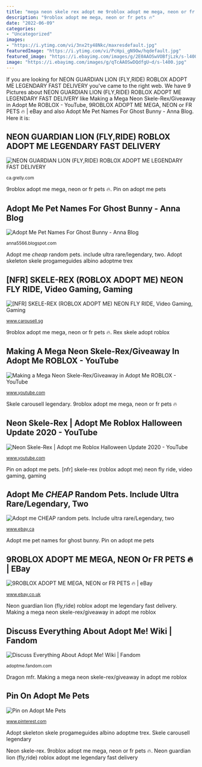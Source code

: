 ```yaml
---
title: "mega neon skele rex adopt me 9roblox adopt me mega, neon or fr pets 🔥"
description: "9roblox adopt me mega, neon or fr pets 🔥"
date: "2022-06-09"
categories:
- "Uncategorized"
images:
- "https://i.ytimg.com/vi/3nx2ty48Nkc/maxresdefault.jpg"
featuredImage: "https://i.ytimg.com/vi/PcHpi_gN9Ow/hqdefault.jpg"
featured_image: "https://i.ebayimg.com/images/g/2E0AAOSwVOBfjLzk/s-l400.jpg"
image: "https://i.ebayimg.com/images/g/qTcAAOSwDQdfgU~d/s-l400.jpg"
---
```


If you are looking for NEON GUARDIAN LION (FLY,RIDE) ROBLOX ADOPT ME LEGENDARY FAST DELIVERY you've came to the right web. We have 9 Pictures about NEON GUARDIAN LION (FLY,RIDE) ROBLOX ADOPT ME LEGENDARY FAST DELIVERY like Making a Mega Neon Skele-Rex/Giveaway in Adopt Me ROBLOX - YouTube, 9ROBLOX ADOPT ME MEGA, NEON or FR PETS 🔥 | eBay and also Adopt Me Pet Names For Ghost Bunny - Anna Blog. Here it is:

## NEON GUARDIAN LION (FLY,RIDE) ROBLOX ADOPT ME LEGENDARY FAST DELIVERY

![NEON GUARDIAN LION (FLY,RIDE) ROBLOX ADOPT ME LEGENDARY FAST DELIVERY](https://www.grellyimg.com/d/l1600/pict/265087773330_/roblox-adopt-me-mega-neon-ox-fly-ride.jpg "Adopt me pet names for ghost bunny")

<small>ca.grelly.com</small>

9roblox adopt me mega, neon or fr pets 🔥. Pin on adopt me pets

## Adopt Me Pet Names For Ghost Bunny - Anna Blog

![Adopt Me Pet Names For Ghost Bunny - Anna Blog](https://media.karousell.com/media/photos/products/2020/10/29/adopt_me__halloween_skele_cerb_1603987005_a5942316_thumbnail.jpg "Pin on adopt me pets")

<small>anna5566.blogspot.com</small>

Adopt me *cheap* random pets. include ultra rare/legendary, two. Adopt skeleton skele progameguides albino adoptme trex

## [NFR] SKELE-REX (ROBLOX ADOPT ME) NEON FLY RIDE, Video Gaming, Gaming

![[NFR] SKELE-REX (ROBLOX ADOPT ME) NEON FLY RIDE, Video Gaming, Gaming](https://media.karousell.com/media/photos/products/2021/1/16/mega_shadow_dragon_adopt_me_mf_1610788867_d94b90ef_thumbnail.jpg "Adopt skeleton skele progameguides albino adoptme trex")

<small>www.carousell.sg</small>

9roblox adopt me mega, neon or fr pets 🔥. Rex skele adopt roblox

## Making A Mega Neon Skele-Rex/Giveaway In Adopt Me ROBLOX - YouTube

![Making a Mega Neon Skele-Rex/Giveaway in Adopt Me ROBLOX - YouTube](https://i.ytimg.com/vi/3nx2ty48Nkc/maxresdefault.jpg "Pin on adopt me pets")

<small>www.youtube.com</small>

Skele carousell legendary. 9roblox adopt me mega, neon or fr pets 🔥

## Neon Skele-Rex | Adopt Me Roblox Halloween Update 2020 - YouTube

![Neon Skele-Rex | Adopt me Roblox Halloween Update 2020 - YouTube](https://i.ytimg.com/vi/PcHpi_gN9Ow/hqdefault.jpg "Adopt me *cheap* random pets. include ultra rare/legendary, two")

<small>www.youtube.com</small>

Pin on adopt me pets. [nfr] skele-rex (roblox adopt me) neon fly ride, video gaming, gaming

## Adopt Me *CHEAP* Random Pets. Include Ultra Rare/Legendary, Two

![Adopt me *CHEAP* random pets. Include ultra rare/Legendary, two](https://i.ebayimg.com/images/g/2E0AAOSwVOBfjLzk/s-l400.jpg "[nfr] skele-rex (roblox adopt me) neon fly ride, video gaming, gaming")

<small>www.ebay.ca</small>

Adopt me pet names for ghost bunny. Pin on adopt me pets

## 9ROBLOX ADOPT ME MEGA, NEON Or FR PETS 🔥 | EBay

![9ROBLOX ADOPT ME MEGA, NEON or FR PETS 🔥 | eBay](https://i.ebayimg.com/images/g/qTcAAOSwDQdfgU~d/s-l400.jpg "Dragon mfr")

<small>www.ebay.co.uk</small>

Neon guardian lion (fly,ride) roblox adopt me legendary fast delivery. Making a mega neon skele-rex/giveaway in adopt me roblox

## Discuss Everything About Adopt Me! Wiki | Fandom

![Discuss Everything About Adopt Me! Wiki | Fandom](https://static.wikia.nocookie.net/3732968e-da91-4bf6-a3b1-b1e7e9dc239a "Discuss everything about adopt me! wiki")

<small>adoptme.fandom.com</small>

Dragon mfr. Making a mega neon skele-rex/giveaway in adopt me roblox

## Pin On Adopt Me Pets

![Pin on Adopt Me Pets](https://i.pinimg.com/736x/6d/de/f9/6ddef9e56d95b025ef3d9e076909778f.jpg "Adopt me *cheap* random pets. include ultra rare/legendary, two")

<small>www.pinterest.com</small>

Adopt skeleton skele progameguides albino adoptme trex. Skele carousell legendary

Neon skele-rex. 9roblox adopt me mega, neon or fr pets 🔥. Neon guardian lion (fly,ride) roblox adopt me legendary fast delivery
